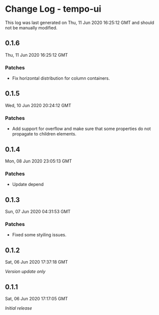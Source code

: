 # Change Log - tempo-ui

This log was last generated on Thu, 11 Jun 2020 16:25:12 GMT and should not be manually modified.

## 0.1.6
Thu, 11 Jun 2020 16:25:12 GMT

### Patches

- Fix horizontal distribution for column containers.

## 0.1.5
Wed, 10 Jun 2020 20:24:12 GMT

### Patches

- Add support for overflow and make sure that some properties do not propagate to children elements.

## 0.1.4
Mon, 08 Jun 2020 23:05:13 GMT

### Patches

- Update depend

## 0.1.3
Sun, 07 Jun 2020 04:31:53 GMT

### Patches

- Fixed some styiling issues.

## 0.1.2
Sat, 06 Jun 2020 17:37:18 GMT

*Version update only*

## 0.1.1
Sat, 06 Jun 2020 17:17:05 GMT

*Initial release*


